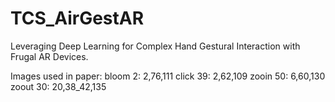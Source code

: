 # TCS_AirGestAR
Leveraging Deep Learning for Complex Hand Gestural Interaction with Frugal AR Devices.

Images used in paper:
bloom 2: 2,76,111
click 39: 2,62,109
zooin 50: 6,60,130
zoout 30: 20,38_42,135
